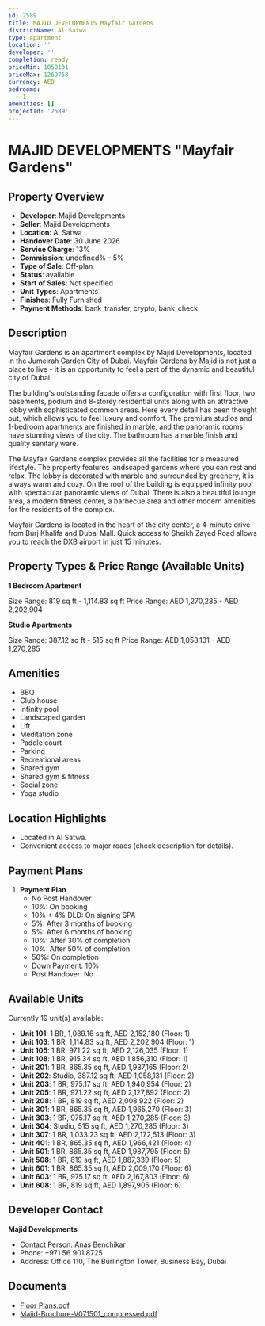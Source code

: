 ```yaml
---
id: 2589
title: MAJID DEVELOPMENTS Mayfair Gardens
districtName: Al Satwa
type: apartment
location: ''
developer: ''
completion: ready
priceMin: 1058131
priceMax: 1269758
currency: AED
bedrooms:
  - 1
amenities: []
projectId: '2589'
---
```


# MAJID DEVELOPMENTS "Mayfair Gardens"

## Property Overview
- **Developer**: Majid Developments
- **Seller**: Majid Developments
- **Location**: Al Satwa
- **Handover Date**: 30 June 2026
- **Service Charge**: 13%
- **Commission**: undefined% - 5%
- **Type of Sale**: Off-plan
- **Status**: available
- **Start of Sales**: Not specified
- **Unit Types**: Apartments
- **Finishes**: Fully Furnished
- **Payment Methods**: bank_transfer, crypto, bank_check

## Description
Mayfair Gardens is an apartment complex by Majid Developments, located in the Jumeirah Garden City of Dubai. Mayfair Gardens by Majid is not just a place to live - it is an opportunity to feel a part of the dynamic and beautiful city of Dubai.

The building's outstanding facade offers a configuration with first floor, two basements, podium and 8-storey residential units along with an attractive lobby with sophisticated common areas. Here every detail has been thought out, which allows you to feel luxury and comfort. The premium studios and 1-bedroom apartments are finished in marble, and the panoramic rooms have stunning views of the city. The bathroom has a marble finish and quality sanitary ware.

The Mayfair Gardens complex provides all the facilities for a measured lifestyle. The property features landscaped gardens where you can rest and relax. The lobby is decorated with marble and surrounded by greenery, it is always warm and cozy. On the roof of the building is equipped infinity pool with spectacular panoramic views of Dubai. There is also a beautiful lounge area, a modern fitness center, a barbecue area and other modern amenities for the residents of the complex.

Mayfair Gardens is located in the heart of the city center, a 4-minute drive from Burj Khalifa and Dubai Mall. Quick access to Sheikh Zayed Road allows you to reach the DXB airport in just 15 minutes.

## Property Types & Price Range (Available Units)
**1 Bedroom Apartment**

Size Range: 819 sq ft - 1,114.83 sq ft
Price Range: AED 1,270,285 - AED 2,202,904

**Studio Apartments**

Size Range: 387.12 sq ft - 515 sq ft
Price Range: AED 1,058,131 - AED 1,270,285

## Amenities
- BBQ
- Club house
- Infinity pool
- Landscaped garden
- Lift
- Meditation zone
- Paddle court
- Parking
- Recreational areas
- Shared gym
- Shared gym & fitness
- Social zone
- Yoga studio

## Location Highlights
- Located in Al Satwa.
- Convenient access to major roads (check description for details).

## Payment Plans
1. **Payment Plan**
   - No Post Handover
   - 10%: On booking
   - 10% + 4% DLD: On signing SPA
   - 5%: After 3 months of booking
   - 5%: After 6 months of booking
   - 10%: After 30% of completion
   - 10%: After 50% of completion
   - 50%: On completion
   - Down Payment: 10%
   - Post Handover: No

## Available Units
Currently 19 unit(s) available:
- **Unit 101**: 1 BR, 1,089.16 sq ft, AED 2,152,180 (Floor: 1)
- **Unit 103**: 1 BR, 1,114.83 sq ft, AED 2,202,904 (Floor: 1)
- **Unit 105**: 1 BR, 971.22 sq ft, AED 2,126,035 (Floor: 1)
- **Unit 108**: 1 BR, 915.34 sq ft, AED 1,856,310 (Floor: 1)
- **Unit 201**: 1 BR, 865.35 sq ft, AED 1,937,165 (Floor: 2)
- **Unit 202**: Studio, 387.12 sq ft, AED 1,058,131 (Floor: 2)
- **Unit 203**: 1 BR, 975.17 sq ft, AED 1,940,954 (Floor: 2)
- **Unit 205**: 1 BR, 971.22 sq ft, AED 2,127,892 (Floor: 2)
- **Unit 208**: 1 BR, 819 sq ft, AED 2,008,922 (Floor: 2)
- **Unit 301**: 1 BR, 865.35 sq ft, AED 1,965,270 (Floor: 3)
- **Unit 303**: 1 BR, 975.17 sq ft, AED 1,270,285 (Floor: 3)
- **Unit 304**: Studio, 515 sq ft, AED 1,270,285 (Floor: 3)
- **Unit 307**: 1 BR, 1,033.23 sq ft, AED 2,172,513 (Floor: 3)
- **Unit 401**: 1 BR, 865.35 sq ft, AED 1,966,421 (Floor: 4)
- **Unit 501**: 1 BR, 865.35 sq ft, AED 1,987,795 (Floor: 5)
- **Unit 508**: 1 BR, 819 sq ft, AED 1,887,339 (Floor: 5)
- **Unit 601**: 1 BR, 865.35 sq ft, AED 2,009,170 (Floor: 6)
- **Unit 603**: 1 BR, 975.17 sq ft, AED 2,167,803 (Floor: 6)
- **Unit 608**: 1 BR, 819 sq ft, AED 1,897,905 (Floor: 6)

## Developer Contact
**Majid Developments**
- Contact Person: Anas Benchikar
- Phone: +971 56 901 8725
- Address: Office 110, The Burlington Tower, Business Bay, Dubai

## Documents
- [Floor Plans.pdf](https://cdn.geniemap.net/2024/07/23/RTkrk1bAqKHAA9G72nrhvXjWM0RIj8JWP029bg5n.pdf)
- [Majid-Brochure-V071501_compressed.pdf](https://cdn.geniemap.net/2024/07/23/QE14rj8ANFLhG9xsa5i5pyKt9I6l40up0gc8FfNP.pdf)
